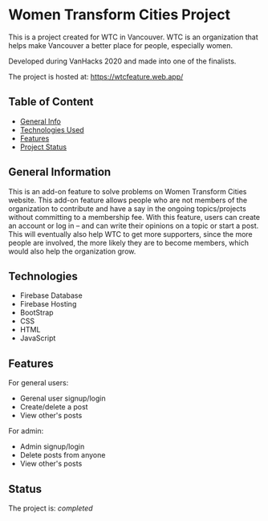 # Women Transform Cities Project
This is a project created for WTC in Vancouver. WTC is an organization that helps make Vancouver a better place for people, especially women.

Developed during VanHacks 2020 and made into one of the finalists.

The project is hosted at: https://wtcfeature.web.app/

## Table of Content
* [General Info](#general-information)
* [Technologies Used](#technologies-used)
* [Features](#features)
* [Project Status](#project-status)

## General Information
This is an add-on feature to solve problems on Women Transform Cities website.
This add-on feature allows people who are not members of the organization to contribute and have a say in the ongoing topics/projects without committing to a membership fee. With this feature, users can create an account or log in – and can write their opinions on a topic or start a post.
This will eventually also help WTC to get more supporters, since the more people are involved, the more likely they are to become members, which would also help the organization grow.

## Technologies
* Firebase Database
* Firebase Hosting
* BootStrap
* CSS
* HTML
* JavaScript

## Features
For general users:
* Gerenal user signup/login
* Create/delete a post
* View other's posts

For admin:
* Admin signup/login
* Delete posts from anyone
* View other's posts

## Status
The project is: _completed_

